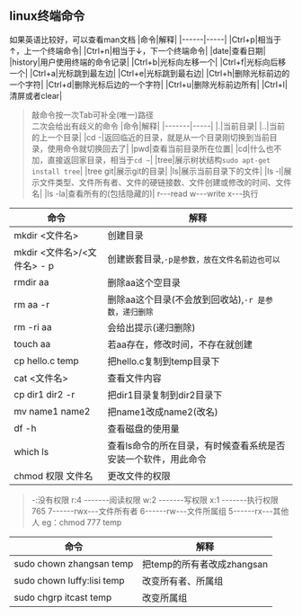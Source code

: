 ## linux终端命令
如果英语比较好，可以查看man文档
|命令|解释|
|------|-----|
|Ctrl+p|相当于↑，上一个终端命令|
|Ctrl+n|相当于↓，下一个终端命令|
|date|查看日期|
|history|用户使用终端的命令记录|
|Ctrl+b|光标向左移一个|
|Ctrl+f|光标向后移一个|
|Ctrl+a|光标跳到最左边|
|Ctrl+e|光标跳到最右边|
|Ctrl+h|删除光标前边的一个字符|
|Ctrl+d|删除光标后边的一个字符|
|Ctrl+u|删除光标前边所有|
|Ctrl+l|清屏或者clear|
>敲命令按一次Tab可补全(唯一)路径  
二次会给出有歧义的命令
|命令|解释|
|-------|-----|
|.|当前目录|
|..|当前的上一个目录|
|cd -|返回临近的目录，就是从一个目录刚切换到当前目录，使用命令就切换回去了|
|pwd|查看当前目录所在位置|
|cd|什么也不加，直接返回家目录，相当于`cd ~`|
|tree|展示树状结构`sudo apt-get install tree`|
|tree git|展示git的目录|
|ls|展示当前目录下的文件|
|ls -l|展示文件类型、文件所有者、文件的硬链接数、文件创建或修改的时间、文件名|
|ls -la|查看所有的(包括隐藏的)|
> r---read
  w---write
  x---执行
  
|命令|解释|
|------|-----| 
|mkdir <文件名>|创建目录|
|mkdir <文件名>/<文件名> - p|创建嵌套目录,`-p是参数，放在文件名前边也可以`|
|rmdir aa|删除aa这个空目录|
|rm aa -r|删除aa这个目录(不会放到回收站),`-r 是参数，递归删除`|
|rm -ri aa|会给出提示(递归删除)|
|touch aa|若aa存在，修改时间，不存在就创建|
|cp hello.c temp|把hello.c复制到temp目录下|
|cat <文件名>|查看文件内容|
|cp dir1 dir2 -r|把dir1目录复制到dir2目录下|
|mv name1 name2|把name1改成name2(改名)|
|df -h|查看磁盘的使用量|
|which ls|查看ls命令的所在目录，有时候查看系统是否安装一个软件，用此命令|
|chmod 权限 文件名|更改文件的权限|
> -:没有权限
  r:4    -------阅读权限
  w:2    -------写权限
  x:1    -------执行权限
  765
  7------rwx---文件所有者
  6------rw---文件所属组
  5------rx---其他人
  eg：chmod 777 temp
 
|命令|解释|
|------|-----|
|sudo chown zhangsan temp|把temp的所有者改成zhangsan|
|sudo chown luffy:lisi temp|改变所有者、所属组|
|sudo chgrp itcast temp|改变所属组|

  
  
